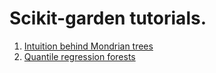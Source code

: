 # Scikit-garden tutorials.

1. [Intuition behind Mondrian trees](examples/MondrianTreeRegressor_intuition)
2. [Quantile regression forests](examples/QuantileRegressionForests)
